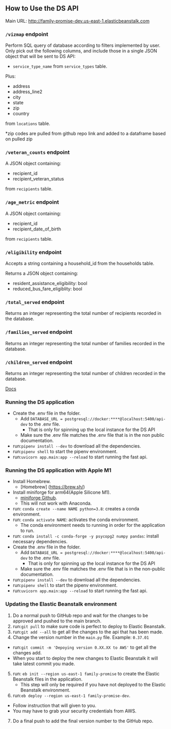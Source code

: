 ## How to Use the DS API

Main URL: http://family-promise-dev.us-east-1.elasticbeanstalk.com

### `/vizmap` endpoint

Perform SQL query of database according to filters implemented by user.
Only pick out the following columns, and include those in a single JSON object that will be sent to DS API:

- `service_type_name` from `service_types` table.

Plus:

- address
- address_line2
- city
- state
- zip
- country

from `locations` table.

*zip codes are pulled from github repo link and added to a dataframe based on pulled zip

### `/veteran_counts` endpoint
A JSON object containing:

- recipient_id
- recipient_veteran_status

from `recipients` table.


### `/age_metric` endpoint
A JSON object containing:

- recipient_id
- recipient_date_of_birth

from `recipients` table.

### `/eligibility` endpoint
Accepts a string containing a household_id from the
households table.

Returns a JSON object containing:

- resident_assistance_eligibility: bool
- reduced_bus_fare_eligiblity: bool

### `/total_served` endpoint
Returns an integer representing the total number of recipients recorded in the
database.

### `/families_served` endpoint
Returns an integer representing the total number of families recorded in the
database.

### `/children_served` endpoint
Returns an integer representing the total number of children recorded in the
database.


[Docs](https://docs.labs.lambdaschool.com/data-science/)

### Running the DS application

- Create the .env file in the folder.
  - Add `DATABASE_URL = postgresql://docker:****@localhost:5400/api-dev` to the .env file.
    - That is only for spinning up the local instance for the DS API
  - Make sure the .env file matches the .env file that is in the non public documentation.
- run:`pipenv install --dev` to download all the dependencies.
- run:`pipenv shell` to start the pipenv environment.
- run:`uvicorn app.main:app --reload` to start running the fast api.

### Running the DS application with Apple M1

- Install Homebrew.
  - [Homebrew] (https://brew.sh/)
- Install miniforge for arm64(Apple Silicone M1).
  - [miniforge Github](https://github.com/conda-forge/miniforge).
  - This will not work with Anaconda.
- run: `conda create --name NAME python=3.8`: creates a conda environment.
- run: `conda activate NAME`: activates the conda environment.
  - The conda environment needs to running in order for the application to run.
- run: `conda install -c conda-forge -y psycopg2 numpy pandas`: install necessary dependencies.
- Create the .env file in the folder.
  - Add `DATABASE_URL = postgresql://docker:****@localhost:5400/api-dev` to the .env file.
    - That is only for spinning up the local instance for the DS API
  - Make sure the .env file matches the .env file that is in the non-public documentation.
- run:`pipenv install --dev` to download all the dependencies.
- run:`pipenv shell` to start the pipenv environment.
- run:`uvicorn app.main:app --reload` to start running the fast api.

### Updating the Elastic Beanstalk environment

1. Do a normal push to GitHub repo and wait for the changes to be approved and pushed to the main branch.
2. run:`git pull` to make sure code is perfect to deploy to Elastic Beanstalk.
3. run:`git add --all` to get all the changes to the api that has been made.
4. Change the version number in the `main.py` file. Example: `0.37.01`
  - run:`git commit -m 'Depoying version 0.XX.XX to AWS'` to get all the changes add.
  - When you start to deploy the new changes to Elastic Beanstalk it will take latest commit you made.
5. run: `eb init --region us-east-1 family-promise` to create the Elastic Beanstalk files in the application.
   - This step will only be required if you have not deployed to the Elastic Beanstalk environment.
6. run:`eb deploy --region us-east-1 family-promise-dev`.
  - Follow instruction that will given to you.
  - You may have to grab your security credentials from AWS.
7. Do a final push to add the final version number to the GitHub repo.
